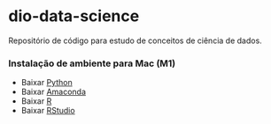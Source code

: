 # dio-data-science
Repositório de código para estudo de conceitos de ciência de dados.

### Instalação de ambiente para Mac (M1)


 - Baixar [Python](https://www.python.org/downloads/macos/)
 - Baixar [Amaconda](https://www.anaconda.com/products/distribution)
 - Baixar [R](https://cran.r-project.org/bin/macosx/)
 - Baixar [RStudio](https://www.rstudio.com/products/rstudio/download/#download)
